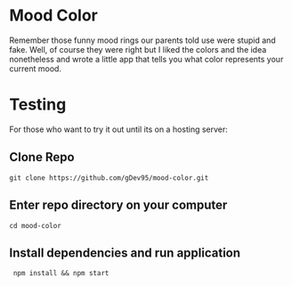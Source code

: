 # Mood Color

Remember those funny mood rings our parents told use were stupid and fake. Well, of course they were right but I liked the colors and the idea nonetheless and wrote a little app that tells you what color represents your current mood. 

# Testing
For those who want to try it out until its on a hosting server:
## Clone Repo
`git clone https://github.com/gDev95/mood-color.git`
## Enter repo directory on your computer 
 `cd mood-color`
## Install dependencies and run application
 ` npm install && npm start`
